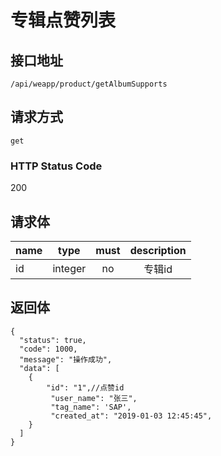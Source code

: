 # 专辑点赞列表

## 接口地址

`/api/weapp/product/getAlbumSupports`

## 请求方式

`get`

### HTTP Status Code

200

## 请求体

| name     | type     | must     | description |
|----------|:--------:|:--------:|:--------:|
| id   | integer   | no     | 专辑id |

## 返回体

```json5
{
  "status": true,
  "code": 1000,
  "message": "操作成功",
  "data": [
    {
        "id": "1",//点赞id
         "user_name": "张三",            
         "tag_name": 'SAP',
         "created_at": "2019-01-03 12:45:45",
    }
  ]
}
``` 
